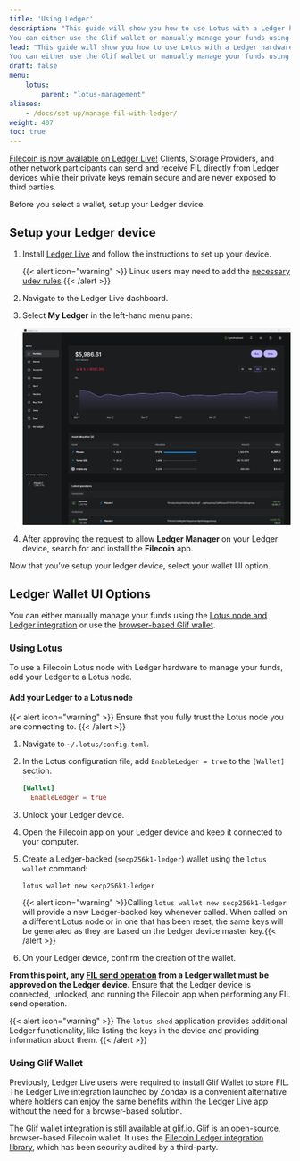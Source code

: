 ```yaml
---
title: 'Using Ledger'
description: "This guide will show you how to use Lotus with a Ledger hardware wallet.
You can either use the Glif wallet or manually manage your funds using the Lotus node with Ledger integration."
lead: "This guide will show you how to use Lotus with a Ledger hardware wallet.
You can either use the Glif wallet or manually manage your funds using the Lotus node with Ledger integration."
draft: false
menu:
    lotus:
        parent: "lotus-management"
aliases:
    - /docs/set-up/manage-fil-with-ledger/
weight: 407
toc: true
---
```


[Filecoin is now available on Ledger Live!](https://filecoin.io/blog/posts/zondax-brings-filecoin-to-ledger-live/) Clients, Storage Providers, and other network participants can send and receive FIL directly from Ledger devices while their private keys remain secure and are never exposed to third parties.

Before you select a wallet, setup your Ledger device.

## Setup your Ledger device

1. Install [Ledger Live](https://www.ledger.com/start/) and follow the instructions to set up your device.

   {{< alert icon="warning" >}}
   Linux users may need to add the [necessary udev rules](https://support.ledger.com/hc/en-us/articles/115005165269-Fix-USB-connection-issues-with-Ledger-Live?support=true)
   {{< /alert >}}

1. Navigate to the Ledger Live dashboard.

1. Select **My Ledger** in the left-hand menu pane:

   ![ledger-enable-dev-mode](ledger.png)

1. After approving the request to allow **Ledger Manager** on your Ledger device, search for and install the **Filecoin** app.

Now that you've setup your ledger device, select your wallet UI option.

## Ledger Wallet UI Options

You can either manually manage your funds using the [Lotus node and Ledger integration](#lotus) or use the [browser-based Glif wallet](#glif-wallet).

### Using Lotus

To use a Filecoin Lotus node with Ledger hardware to manage your funds, add your Ledger to a Lotus node.

#### Add your Ledger to a Lotus node

{{< alert icon="warning" >}}
Ensure that you fully trust the Lotus node you are connecting to.
{{< /alert >}}

1. Navigate to `~/.lotus/config.toml`.
1. In the Lotus configuration file, add `EnableLedger = true` to the `[Wallet]` section:

   ```toml
   [Wallet]
     EnableLedger = true
   ```

1. Unlock your Ledger device.
1. Open the Filecoin app on your Ledger device and keep it connected to your computer.
1. Create a Ledger-backed (`secp256k1-ledger`) wallet using the `lotus wallet` command:

   ```shell
   lotus wallet new secp256k1-ledger
   ```

   {{< alert icon="warning" >}}Calling `lotus wallet new secp256k1-ledger` will provide a new Ledger-backed key whenever called. When called on a different Lotus node or in one that has been reset, the same keys will be generated as they are based on the Ledger device master key.{{< /alert >}}

1.  On your Ledger device, confirm the creation of the wallet.

**From this point, any [FIL send operation](#sending-fil) from a Ledger wallet must be approved on the Ledger device.** Ensure that the Ledger device is connected, unlocked, and running the Filecoin app when performing any FIL send operation.


{{< alert icon="warning" >}}
The `lotus-shed` application provides additional Ledger functionality, like listing the keys in the device and providing information about them.
{{< /alert >}}

### Using Glif Wallet

Previously, Ledger Live users were required to install Glif Wallet to store FIL. The Ledger Live integration launched by Zondax is a convenient alternative where holders can enjoy the same benefits within the Ledger Live app without the need for a browser-based solution.

The Glif wallet integration is still available at [glif.io](https://glif.io). Glif is an open-source, browser-based Filecoin wallet. It uses the [Filecoin Ledger integration library](https://github.com/Zondax/ledger-filecoin/), which has been security audited by a third-party.
